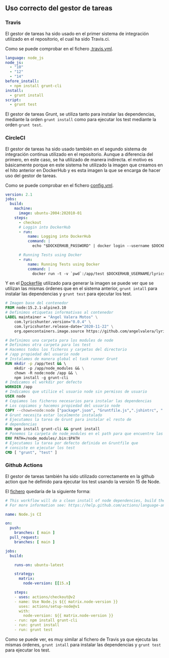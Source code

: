 ## Uso correcto del gestor de tareas

### Travis

El gestor de tareas ha sido usado en el primer sistema de integración utilizado en el repositorio, el cual ha sido Travis.ci.

Como se puede comprobar en el fichero [.travis.yml](../../.travis.yml).

```yml
language: node_js
node_js:
  - "10"
  - "12"
  - "14"
before_install:
  - npm install grunt-cli
install:
  - grunt install
script:
  - grunt test
```
El gestor de tareas Grunt, se utiliza tanto para instalar las dependencias, mediante la orden `grunt install` como para ejecutar los test mediante la orden `grunt test`.

### CircleCI

El gestor de tareas ha sido usado también en el segundo sistema de integración continua utilizado en el repositorio. Aunque a diferencia del primero, en este caso, se ha utilizado de manera indirecta. el motivo es básicamente porque en este sistema he utilizado la imagen que creamos en el hito anterior en DockerHub y es esta imagen la que se encarga de hacer uso del gestor de tareas.

Como se puede comprobar en el fichero [config.yml](../../.circleci/config.yml).
```yml
version: 2.1
jobs:
  build:
    machine: 
      image: ubuntu-2004:202010-01
    steps:
      - checkout
      # Loggin into DockerHub
      - run: 
          name: Logging into DockerHub
          command: | 
            echo "$DOCKERHUB_PASSWORD" | docker login --username $DOCKERHUB_USERNAME --password-stdin         

      # Running Tests using Docker
      - run:
          name: Running Tests using Docker
          command: | 
            docker run -t -v `pwd`:/app/test $DOCKERHUB_USERNAME/lyricshunter
```

Y en el [Dockerfile](../../Dockerfile) utilizado para generar la imagen se puede ver que se utilizan las mismas órdenes que en el sistema anterior, `grunt intall` para instalar las dependencias y `grunt test` para ejecutar los test.

```Dockerfile
# Imagen base del contenedor
FROM node:15.2.1-alpine3.10
# Definimos etiquetas informativas al contenedor
LABEL maintainer = "Ángel Valera Motos" \
    com.lyricshunter.version="0.0.4" \
    com.lyricshunter.release-date="2020-11-22" \
    org.opencontainers.image.source https://github.com/angelvalera/lyricshunter

# Definimos una carpeta para los modules de node
# Definimos otra carpeta para los test 
# Hacemos todos los ficheros y carpetas del directorio 
# /app propiedad del usuario node
# Instalamos de manera global el task runner Grunt
RUN mkdir -p /app/test && \    
    mkdir -p /app/node_modules && \
    chown -R node:node /app && \
    npm install -g grunt-cli 
# Indicamos el workdir por defecto
WORKDIR /app
# Indicamos que utilice el usuario node sin permisos de usuario
USER node 
# Copiamos los ficheros necesarios para instalar las dependencias
# Los copiamos y hacemos propiedad del usuario node
COPY --chown=node:node ["package*.json", "Gruntfile.js",".jshintrc", "./"]
# Grunt necesita estar localmente instalado
# Ejecutamos la tarea de Grunt para instalar el resto de 
# dependencias
RUN npm install grunt-cli && grunt install
# Ponemos la carpeta de node_modules en el path para que encuentre las dependencias
ENV PATH=/node_modules/.bin:$PATH
# Ejecutamos la tarea por defecto definida en Gruntfile que
# consiste en ejecutar los test
CMD [ "grunt", "test" ]
```

### Github Actions

El gestor de tareas también ha sido utilizado correctamente en la github action que he definido para ejecutar los test usando la versión 15 de Node.

El [fichero](../../.github/workflows/node.js.yml  ) quedaría de la siguiente forma:

```yml
# This workflow will do a clean install of node dependencies, build the source code and run tests across different versions of node
# For more information see: https://help.github.com/actions/language-and-framework-guides/using-nodejs-with-github-actions

name: Node.js CI

on:
  push:
    branches: [ main ]
  pull_request:
    branches: [ main ]

jobs:
  build:

    runs-on: ubuntu-latest

    strategy:
      matrix:
        node-version: [[15.x]

    steps:
    - uses: actions/checkout@v2
    - name: Use Node.js ${{ matrix.node-version }}
      uses: actions/setup-node@v1
      with:
        node-version: ${{ matrix.node-version }}
    - run: npm install grunt-cli
    - run: grunt install
    - run: grunt test
```

Como se puede ver, es muy similar al fichero de Travis ya que ejecuta las mismas órdenes,  `grunt intall` para instalar las dependencias y `grunt test` para ejecutar los test.

